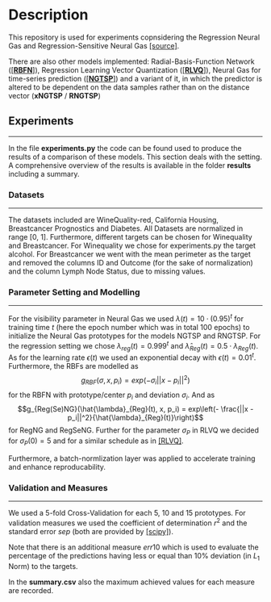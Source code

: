# Description
This repository is used for experiments copnsidering the Regression Neural Gas and Regression-Sensitive Neural Gas [[source]](https://www.techfak.uni-bielefeld.de/~fschleif/mlr/mlr_01_2023.pdf).

There are also other models implemented: Radial-Basis-Function Network ([[__RBFN__]](https://ieeexplore.ieee.org/document/6796477)), Regression Learning Vector Quantization ([[__RLVQ__]](https://ieeexplore.ieee.org/document/5360312)), Neural Gas for time-series prediction ([[__NGTSP__]](https://ieeexplore.ieee.org/document/238311)) and  a variant of it, in which the predictor is altered to be dependent on the data samples rather than on the distance vector (__xNGTSP__ / __RNGTSP__)

## Experiments
---
In the file __experiments.py__ the code can be found used to produce the results of a comparison of these models. This section deals with the setting. A comprehensive overview of the results is available in the folder __results__ including a summary.

### Datasets
---
The datasets included are WineQuality-red, California Housing, Breastcancer Prognostics and Diabetes. All Datasets are normalized in range [0, 1]. Furthermore, different targets can be chosen for Winequality and Breastcancer. For Winequality we chose for experiments.py the target alcohol. For Breastcancer we went with the mean perimeter as the target and removed the columns ID and Outcome (for the sake of normalization) and the column Lymph Node Status, due to missing values.

### Parameter Setting and Modelling
---
For the visibility parameter in Neural Gas we used $\lambda(t) = 10 \cdot (0.95) ^ t$ for training time $t$ (here the epoch number which was in total 100 epochs) to initialize the Neural Gas prototypes for the models NGTSP and RNGTSP. For the regression setting we chose $\lambda_{reg}(t) = 0.999^t$ and $\hat{\lambda}_{Reg}(t) = 0.5 \cdot \lambda_{Reg}(t)$. As for the learning rate $\epsilon(t)$ we used an exponential decay with $\epsilon(t) = 0.01^t$. Furthermore, the RBFs are modelled as 
$$g_{RBF}(\sigma, x, p_i) = exp(- \sigma_i ||x - p_i||^2)$$
for the RBFN with prototype/center $p_i$ and deviation $\sigma_i$. And as
$$g_{Reg(Se)NG}(\hat{\lambda}_{Reg}(t), x, p_i) = exp\left(- \frac{||x - p_i||^2}{\hat{\lambda}_{Reg}(t)}\right)$$
for RegNG and RegSeNG.
Further for the parameter $\sigma_P$ in RLVQ we decided for $\sigma_P(0) = 5$ and for a similar schedule as in [[RLVQ]](https://ieeexplore.ieee.org/document/5360312).

Furthermore, a batch-normlization layer was applied to accelerate training and enhance reproducability.

### Validation and Measures
---
We used a 5-fold Cross-Validation for each 5, 10 and 15 prototypes. For validation measures we used the coefficient of determination $r^2$ and the standard error $sep$ (both are provided by [[scipy]](https://docs.scipy.org/doc/scipy/reference/generated/scipy.stats.linregress.html)).

Note that there is an additional measure $err10$ which is used to evaluate the percentage of the predictions having less or equal than $10\%$ deviation (in $L_1$ Norm) to the targets.

In the __summary.csv__ also the maximum achieved values for each measure are recorded.